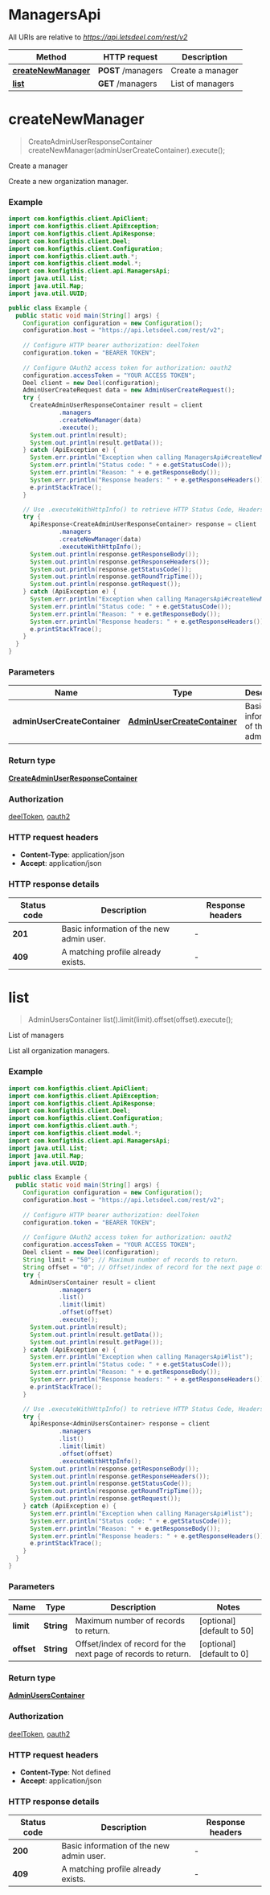 # ManagersApi

All URIs are relative to *https://api.letsdeel.com/rest/v2*

| Method | HTTP request | Description |
|------------- | ------------- | -------------|
| [**createNewManager**](ManagersApi.md#createNewManager) | **POST** /managers | Create a manager |
| [**list**](ManagersApi.md#list) | **GET** /managers | List of managers |


<a name="createNewManager"></a>
# **createNewManager**
> CreateAdminUserResponseContainer createNewManager(adminUserCreateContainer).execute();

Create a manager

Create a new organization manager.

### Example
```java
import com.konfigthis.client.ApiClient;
import com.konfigthis.client.ApiException;
import com.konfigthis.client.ApiResponse;
import com.konfigthis.client.Deel;
import com.konfigthis.client.Configuration;
import com.konfigthis.client.auth.*;
import com.konfigthis.client.model.*;
import com.konfigthis.client.api.ManagersApi;
import java.util.List;
import java.util.Map;
import java.util.UUID;

public class Example {
  public static void main(String[] args) {
    Configuration configuration = new Configuration();
    configuration.host = "https://api.letsdeel.com/rest/v2";
    
    // Configure HTTP bearer authorization: deelToken
    configuration.token = "BEARER TOKEN";
    
    // Configure OAuth2 access token for authorization: oauth2
    configuration.accessToken = "YOUR ACCESS TOKEN";
    Deel client = new Deel(configuration);
    AdminUserCreateRequest data = new AdminUserCreateRequest();
    try {
      CreateAdminUserResponseContainer result = client
              .managers
              .createNewManager(data)
              .execute();
      System.out.println(result);
      System.out.println(result.getData());
    } catch (ApiException e) {
      System.err.println("Exception when calling ManagersApi#createNewManager");
      System.err.println("Status code: " + e.getStatusCode());
      System.err.println("Reason: " + e.getResponseBody());
      System.err.println("Response headers: " + e.getResponseHeaders());
      e.printStackTrace();
    }

    // Use .executeWithHttpInfo() to retrieve HTTP Status Code, Headers and Request
    try {
      ApiResponse<CreateAdminUserResponseContainer> response = client
              .managers
              .createNewManager(data)
              .executeWithHttpInfo();
      System.out.println(response.getResponseBody());
      System.out.println(response.getResponseHeaders());
      System.out.println(response.getStatusCode());
      System.out.println(response.getRoundTripTime());
      System.out.println(response.getRequest());
    } catch (ApiException e) {
      System.err.println("Exception when calling ManagersApi#createNewManager");
      System.err.println("Status code: " + e.getStatusCode());
      System.err.println("Reason: " + e.getResponseBody());
      System.err.println("Response headers: " + e.getResponseHeaders());
      e.printStackTrace();
    }
  }
}

```

### Parameters

| Name | Type | Description  | Notes |
|------------- | ------------- | ------------- | -------------|
| **adminUserCreateContainer** | [**AdminUserCreateContainer**](AdminUserCreateContainer.md)| Basic information of the new admin user. | |

### Return type

[**CreateAdminUserResponseContainer**](CreateAdminUserResponseContainer.md)

### Authorization

[deelToken](../README.md#deelToken), [oauth2](../README.md#oauth2)

### HTTP request headers

 - **Content-Type**: application/json
 - **Accept**: application/json

### HTTP response details
| Status code | Description | Response headers |
|-------------|-------------|------------------|
| **201** | Basic information of the new admin user. |  -  |
| **409** | A matching profile already exists. |  -  |

<a name="list"></a>
# **list**
> AdminUsersContainer list().limit(limit).offset(offset).execute();

List of managers

List all organization managers.

### Example
```java
import com.konfigthis.client.ApiClient;
import com.konfigthis.client.ApiException;
import com.konfigthis.client.ApiResponse;
import com.konfigthis.client.Deel;
import com.konfigthis.client.Configuration;
import com.konfigthis.client.auth.*;
import com.konfigthis.client.model.*;
import com.konfigthis.client.api.ManagersApi;
import java.util.List;
import java.util.Map;
import java.util.UUID;

public class Example {
  public static void main(String[] args) {
    Configuration configuration = new Configuration();
    configuration.host = "https://api.letsdeel.com/rest/v2";
    
    // Configure HTTP bearer authorization: deelToken
    configuration.token = "BEARER TOKEN";
    
    // Configure OAuth2 access token for authorization: oauth2
    configuration.accessToken = "YOUR ACCESS TOKEN";
    Deel client = new Deel(configuration);
    String limit = "50"; // Maximum number of records to return.
    String offset = "0"; // Offset/index of record for the next page of records to return.
    try {
      AdminUsersContainer result = client
              .managers
              .list()
              .limit(limit)
              .offset(offset)
              .execute();
      System.out.println(result);
      System.out.println(result.getData());
      System.out.println(result.getPage());
    } catch (ApiException e) {
      System.err.println("Exception when calling ManagersApi#list");
      System.err.println("Status code: " + e.getStatusCode());
      System.err.println("Reason: " + e.getResponseBody());
      System.err.println("Response headers: " + e.getResponseHeaders());
      e.printStackTrace();
    }

    // Use .executeWithHttpInfo() to retrieve HTTP Status Code, Headers and Request
    try {
      ApiResponse<AdminUsersContainer> response = client
              .managers
              .list()
              .limit(limit)
              .offset(offset)
              .executeWithHttpInfo();
      System.out.println(response.getResponseBody());
      System.out.println(response.getResponseHeaders());
      System.out.println(response.getStatusCode());
      System.out.println(response.getRoundTripTime());
      System.out.println(response.getRequest());
    } catch (ApiException e) {
      System.err.println("Exception when calling ManagersApi#list");
      System.err.println("Status code: " + e.getStatusCode());
      System.err.println("Reason: " + e.getResponseBody());
      System.err.println("Response headers: " + e.getResponseHeaders());
      e.printStackTrace();
    }
  }
}

```

### Parameters

| Name | Type | Description  | Notes |
|------------- | ------------- | ------------- | -------------|
| **limit** | **String**| Maximum number of records to return. | [optional] [default to 50] |
| **offset** | **String**| Offset/index of record for the next page of records to return. | [optional] [default to 0] |

### Return type

[**AdminUsersContainer**](AdminUsersContainer.md)

### Authorization

[deelToken](../README.md#deelToken), [oauth2](../README.md#oauth2)

### HTTP request headers

 - **Content-Type**: Not defined
 - **Accept**: application/json

### HTTP response details
| Status code | Description | Response headers |
|-------------|-------------|------------------|
| **200** | Basic information of the new admin user. |  -  |
| **409** | A matching profile already exists. |  -  |

